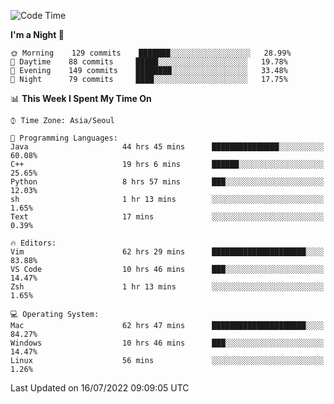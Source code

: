 <!--START_SECTION:waka-->
![Code Time](http://img.shields.io/badge/Code%20Time-987%20hrs%206%20mins-blue)

**I'm a Night 🦉** 

```text
🌞 Morning    129 commits    ███████░░░░░░░░░░░░░░░░░░   28.99% 
🌆 Daytime    88 commits     █████░░░░░░░░░░░░░░░░░░░░   19.78% 
🌃 Evening    149 commits    ████████░░░░░░░░░░░░░░░░░   33.48% 
🌙 Night      79 commits     ████░░░░░░░░░░░░░░░░░░░░░   17.75%

```


📊 **This Week I Spent My Time On** 

```text
⌚︎ Time Zone: Asia/Seoul

💬 Programming Languages: 
Java                     44 hrs 45 mins      ███████████████░░░░░░░░░░   60.08% 
C++                      19 hrs 6 mins       ██████░░░░░░░░░░░░░░░░░░░   25.65% 
Python                   8 hrs 57 mins       ███░░░░░░░░░░░░░░░░░░░░░░   12.03% 
sh                       1 hr 13 mins        ░░░░░░░░░░░░░░░░░░░░░░░░░   1.65% 
Text                     17 mins             ░░░░░░░░░░░░░░░░░░░░░░░░░   0.39%

🔥 Editors: 
Vim                      62 hrs 29 mins      █████████████████████░░░░   83.88% 
VS Code                  10 hrs 46 mins      ███░░░░░░░░░░░░░░░░░░░░░░   14.47% 
Zsh                      1 hr 13 mins        ░░░░░░░░░░░░░░░░░░░░░░░░░   1.65%

💻 Operating System: 
Mac                      62 hrs 47 mins      █████████████████████░░░░   84.27% 
Windows                  10 hrs 46 mins      ███░░░░░░░░░░░░░░░░░░░░░░   14.47% 
Linux                    56 mins             ░░░░░░░░░░░░░░░░░░░░░░░░░   1.26%

```


 Last Updated on 16/07/2022 09:09:05 UTC
<!--END_SECTION:waka-->
